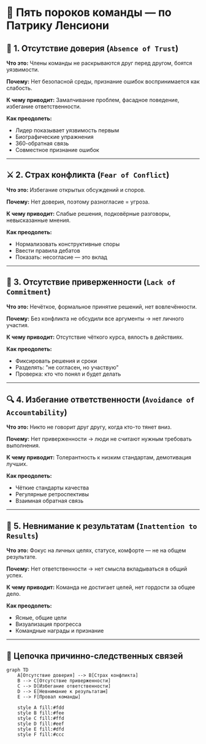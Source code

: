 # 📘 Пять пороков команды — по Патрику Ленсиони

## 🧱 1. Отсутствие доверия (`Absence of Trust`)

**Что это:**
Члены команды не раскрываются друг перед другом, боятся уязвимости.

**Почему:**
Нет безопасной среды, признание ошибок воспринимается как слабость.

**К чему приводит:**
Замалчивание проблем, фасадное поведение, избегание ответственности.

**Как преодолеть:**
- Лидер показывает уязвимость первым
- Биографические упражнения
- 360-обратная связь
- Совместное признание ошибок

---

## ⚔️ 2. Страх конфликта (`Fear of Conflict`)

**Что это:**
Избегание открытых обсуждений и споров.

**Почему:**
Нет доверия, поэтому разногласие = угроза.

**К чему приводит:**
Слабые решения, подковёрные разговоры, невысказанные мнения.

**Как преодолеть:**
- Нормализовать конструктивные споры
- Ввести правила дебатов
- Показать: несогласие — это вклад

---

## 🎯 3. Отсутствие приверженности (`Lack of Commitment`)

**Что это:**
Нечёткое, формальное принятие решений, нет вовлечённости.

**Почему:**
Без конфликта не обсудили все аргументы → нет личного участия.

**К чему приводит:**
Отсутствие чёткого курса, вялость в действиях.

**Как преодолеть:**
- Фиксировать решения и сроки
- Разделять: "не согласен, но участвую"
- Проверка: кто что понял и будет делать

---

## 🔍 4. Избегание ответственности (`Avoidance of Accountability`)

**Что это:**
Никто не говорит друг другу, когда кто-то тянет вниз.

**Почему:**
Нет приверженности → люди не считают нужным требовать выполнения.

**К чему приводит:**
Толерантность к низким стандартам, демотивация лучших.

**Как преодолеть:**
- Чёткие стандарты качества
- Регулярные ретроспективы
- Взаимная обратная связь

---

## 🏁 5. Невнимание к результатам (`Inattention to Results`)

**Что это:**
Фокус на личных целях, статусе, комфорте — не на общем результате.

**Почему:**
Нет ответственности → нет смысла вкладываться в общий успех.

**К чему приводит:**
Команда не достигает целей, нет гордости за общее дело.

**Как преодолеть:**
- Ясные, общие цели
- Визуализация прогресса
- Командные награды и признание

---

## 📌 Цепочка причинно-следственных связей

```mermaid
graph TD
    A[Отсутствие доверия] --> B[Страх конфликта]
    B --> C[Отсутствие приверженности]
    C --> D[Избегание ответственности]
    D --> E[Невнимание к результатам]
    E --> F[Провал команды]

    style A fill:#fdd
    style B fill:#fee
    style C fill:#ffd
    style D fill:#eef
    style E fill:#dfd
    style F fill:#ccc
